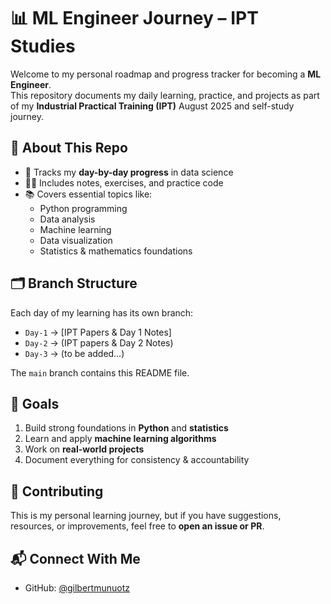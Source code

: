 # 📊 ML Engineer Journey – IPT Studies

Welcome to my personal roadmap and progress tracker for becoming a **ML Engineer**.  
This repository documents my daily learning, practice, and projects as part of my **Industrial Practical Training (IPT)** August 2025 and self-study journey.

## 🚀 About This Repo

- 📌 Tracks my **day-by-day progress** in data science
- 🧑‍💻 Includes notes, exercises, and practice code
- 📚 Covers essential topics like:
  - Python programming
  - Data analysis
  - Machine learning
  - Data visualization
  - Statistics & mathematics foundations

## 🗂️ Branch Structure

Each day of my learning has its own branch:

- `Day-1` → [IPT Papers & Day 1 Notes]
- `Day-2` → (IPT papers & Day 2 Notes)
- `Day-3` → (to be added…)

The `main` branch contains this README file.

## 🎯 Goals

1. Build strong foundations in **Python** and **statistics**
2. Learn and apply **machine learning algorithms**
3. Work on **real-world projects**
4. Document everything for consistency & accountability

## 🤝 Contributing

This is my personal learning journey, but if you have suggestions, resources, or improvements, feel free to **open an issue or PR**.

## 📬 Connect With Me

- GitHub: [@gilbertmunuotz](https://github.com/gilbertmunuotz)
